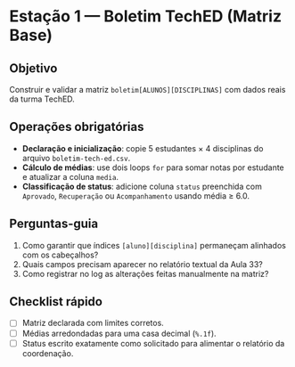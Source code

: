 # Estação 1 — Boletim TechED (Matriz Base)

## Objetivo
Construir e validar a matriz `boletim[ALUNOS][DISCIPLINAS]` com dados reais da turma TechED.

## Operações obrigatórias
- **Declaração e inicialização**: copie 5 estudantes × 4 disciplinas do arquivo `boletim-tech-ed.csv`.
- **Cálculo de médias**: use dois loops `for` para somar notas por estudante e atualizar a coluna `media`.
- **Classificação de status**: adicione coluna `status` preenchida com `Aprovado`, `Recuperação` ou `Acompanhamento` usando média ≥ 6.0.

## Perguntas-guia
1. Como garantir que índices `[aluno][disciplina]` permaneçam alinhados com os cabeçalhos?
2. Quais campos precisam aparecer no relatório textual da Aula 33?
3. Como registrar no log as alterações feitas manualmente na matriz?

## Checklist rápido
- [ ] Matriz declarada com limites corretos.
- [ ] Médias arredondadas para uma casa decimal (`%.1f`).
- [ ] Status escrito exatamente como solicitado para alimentar o relatório da coordenação.
